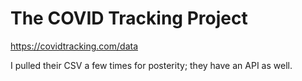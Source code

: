 # The COVID Tracking Project

https://covidtracking.com/data

I pulled their CSV a few times for posterity; they have an API as well.
